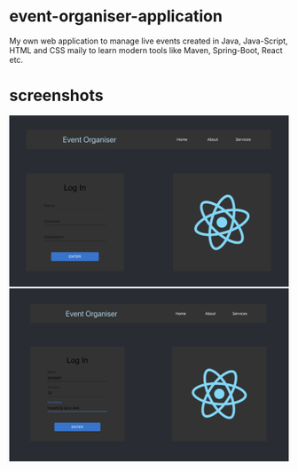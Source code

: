 # event-organiser-application
My own web application to manage live events
created in Java, Java-Script, HTML and CSS maily 
to learn modern tools like Maven, Spring-Boot, React etc.

# screenshots
![Zrzut ekranu 2023-07-3 o 16.33.46.png](Zrzut%20ekranu%202023-07-3%20o%2016.33.46.png)
![Zrzut ekranu 2023-07-3 o 16.33.26.png](Zrzut%20ekranu%202023-07-3%20o%2016.33.26.png)
